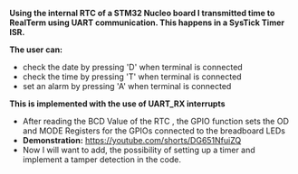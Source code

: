 **Using the internal RTC of a STM32 Nucleo board I transmitted time to RealTerm using UART communication. This happens in a SysTick Timer ISR.**
 
**The user can:**
- check the date by pressing 'D' when terminal is connected 
- check the time by pressing 'T' when terminal is connected 
- set an alarm by pressing 'A' when terminal is connected

**This is implemented with the use of UART_RX interrupts**

- After reading the BCD Value of the RTC , the GPIO function sets the OD and MODE Registers for the GPIOs connected to the breadboard LEDs
- **Demonstration:** https://youtube.com/shorts/DG651NfuiZQ
- Now I will want to add, the possibility of setting up a timer and implement a tamper detection in the code.
